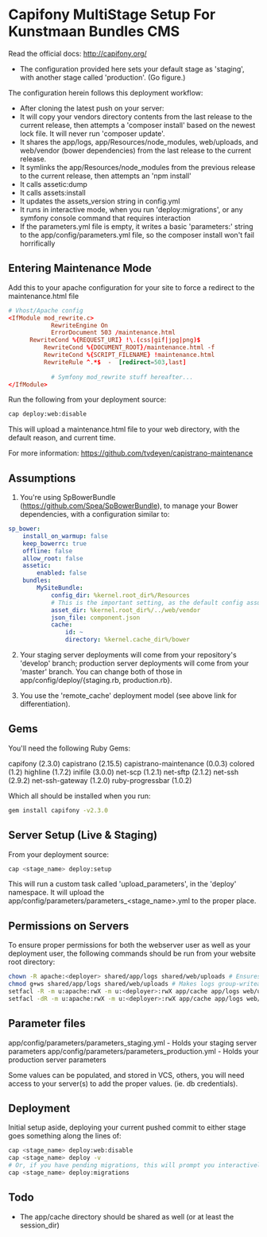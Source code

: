 Capifony MultiStage Setup For Kunstmaan Bundles CMS
===========================

Read the official docs: http://capifony.org/

- The configuration provided here sets your default stage as 'staging', with another stage called 'production'. (Go figure.)

The configuration herein follows this deployment workflow:

- After cloning the latest push on your server:
- It will copy your vendors directory contents from the last release to the current release, then attempts a 'composer install' based on the newest lock file. It will never run 'composer update'.
- It shares the app/logs, app/Resources/node_modules, web/uploads, and web/vendor (bower dependencies) from the last release to the current release.
- It symlinks the app/Resources/node_modules from the previous release to the current release, then attempts an 'npm install'
- It calls assetic:dump
- It calls assets:install
- It updates the assets_version string in config.yml
- It runs in interactive mode, when you run 'deploy:migrations', or any symfony console command that requires interaction
- If the parameters.yml file is empty, it writes a basic 'parameters:' string to the app/config/parameters.yml file, so the composer install won't fail horrifically

Entering Maintenance Mode
-------------------

Add this to your apache configuration for your site to force a redirect to the maintenance.html file 

```conf
# Vhost/Apache config
<IfModule mod_rewrite.c>
			RewriteEngine On
			ErrorDocument 503 /maintenance.html
      RewriteCond %{REQUEST_URI} !\.(css|gif|jpg|png)$
		  RewriteCond %{DOCUMENT_ROOT}/maintenance.html -f
		  RewriteCond %{SCRIPT_FILENAME} !maintenance.html
		  RewriteRule ^.*$  -  [redirect=503,last]
		        
			# Symfony mod_rewrite stuff hereafter...
</IfModule>
```

Run the following from your deployment source:

```bash
cap deploy:web:disable
```

This will upload a maintenance.html file to your web directory, with the default reason, and current time.

For more information: https://github.com/tvdeyen/capistrano-maintenance


Assumptions
-------------------

1. You're using SpBowerBundle (https://github.com/Spea/SpBowerBundle), to manage your Bower dependencies, with a configuration similar to:

```yaml
sp_bower:
    install_on_warmup: false
    keep_bowerrc: true
    offline: false
    allow_root: false
    assetic:
        enabled: false
    bundles:
        MySiteBundle:
            config_dir: %kernel.root_dir%/Resources
            # This is the important setting, as the default config assumes this is your Bower vendor directory!!
            asset_dir: %kernel.root_dir%/../web/vendor
            json_file: component.json
            cache:
                id: ~
                directory: %kernel.cache_dir%/bower
```

2. Your staging server deployments will come from your repository's 'develop' branch; production server deployments will come from your 'master' branch. You can change both of those in app/config/deploy/{staging.rb, production.rb}.

3. You use the 'remote_cache' deployment model (see above link for differentiation).

Gems
-------------------

You'll need the following Ruby Gems:

capifony (2.3.0)
capistrano (2.15.5)
capistrano-maintenance (0.0.3)
colored (1.2)
highline (1.7.2)
inifile (3.0.0)
net-scp (1.2.1)
net-sftp (2.1.2)
net-ssh (2.9.2)
net-ssh-gateway (1.2.0)
ruby-progressbar (1.0.2)

Which all should be installed when you run:

```bash
gem install capifony -v2.3.0
```

Server Setup (Live & Staging)
----------------

From your deployment source:

```bash
cap <stage_name> deploy:setup
```

This will run a custom task called 'upload_parameters', in the 'deploy' namespace. It will upload the app/config/parameters/parameters_<stage_name>.yml to the proper place.

Permissions on Servers
------------------

To ensure proper permissions for both the webserver user as well as your deployment user, the following commands should be run from your website root directory:

```bash
chown -R apache:<deployer> shared/app/logs shared/web/uploads # Ensures deployment user has proper permissions to execute setfacl calls
chmod g+ws shared/app/logs shared/web/uploads # Makes logs group-writeable, group-sticky for new logs created
setfacl -R -m u:apache:rwX -m u:<deployer>:rwX app/cache app/logs web/uploads # Basic SF2 stuff
setfacl -dR -m u:apache:rwX -m u:<deployer>:rwX app/cache app/logs web/uploads #Basic SF2 stuff
```

Parameter files
----------------

app/config/parameters/parameters_staging.yml - Holds your staging server parameters
app/config/parameters/parameters_production.yml - Holds your production server parameters

Some values can be populated, and stored in VCS, others, you will need access to your server(s) to add the proper values. (ie. db credentials).

Deployment
----------------

Initial setup aside, deploying your current pushed commit to either stage goes something along the lines of:

```bash
cap <stage_name> deploy:web:disable
cap <stage_name> deploy -v 
# Or, if you have pending migrations, this will prompt you interactively at the right points
cap <stage_name> deploy:migrations
```

Todo
----------------
- The app/cache directory should be shared as well (or at least the session_dir)



